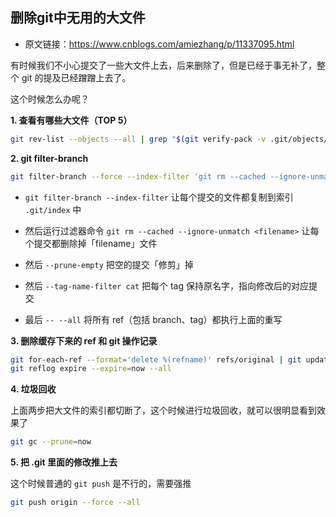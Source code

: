 ## 删除git中无用的大文件

- 原文链接：<https://www.cnblogs.com/amiezhang/p/11337095.html>

有时候我们不小心提交了一些大文件上去，后来删除了，但是已经于事无补了，整个 git 的提及已经蹭蹭上去了。

这个时候怎么办呢？

**1. 查看有哪些大文件（TOP 5）**

```bash
git rev-list --objects --all | grep "$(git verify-pack -v .git/objects/pack/*.idx | sort -k 3 -n | tail -5 | awk '{print$1}')"
```

**2. git filter-branch**

```bash
git filter-branch --force --index-filter 'git rm --cached --ignore-unmatch <filename>' --prune-empty --tag-name-filter cat -- --all
```

- `git filter-branch --index-filter` 让每个提交的文件都复制到索引 `.git/index` 中

- 然后运行过滤器命令 `git rm --cached --ignore-unmatch <filename>` 让每个提交都删除掉「filename」文件

- 然后 `--prune-empty` 把空的提交「修剪」掉

- 然后 `--tag-name-filter cat` 把每个 tag 保持原名字，指向修改后的对应提交

- 最后 `-- --all` 将所有 ref（包括 branch、tag）都执行上面的重写

**3. 删除缓存下来的 ref 和 git 操作记录**

```bash
git for-each-ref --format='delete %(refname)' refs/original | git update-ref --stdin
git reflog expire --expire=now --all
```

**4. 垃圾回收**

上面两步把大文件的索引都切断了，这个时候进行垃圾回收，就可以很明显看到效果了

```bash
git gc --prune=now
```

**5. 把 .git 里面的修改推上去**

这个时候普通的 `git push` 是不行的，需要强推

```bash
git push origin --force --all
```
